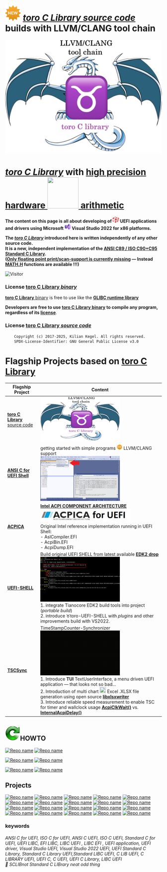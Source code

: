 # <img src="https://github.com/KilianKegel/pictures/blob/master/New-icon.png"  width="50" height="50"> [*toro C Library* *source code*](https://github.com/KilianKegel/Visual-TORO-C-LIBRARY-for-UEFI)<br> builds with LLVM/CLANG tool chain
[<img src="https://github.com/KilianKegel/pictures/blob/master/LLVMWyvernSmall2.png">](https://github.com/KilianKegel/Visual-TORO-C-LIBRARY-for-UEFI/tree/main?tab=readme-ov-file#torosrc)

# [*toro C Library*](https://github.com/KilianKegel/toro-C-Library) with [high precision hardware <img src="https://camo.githubusercontent.com/1d27c346b07e50281211ebb242d03778e60a312b74ee5d50330db23cdbebd170/68747470733a2f2f75706c6f61642e77696b696d656469612e6f72672f77696b6970656469612f636f6d6d6f6e732f302f30362f4b4c5f696e74656c5f6933383744582e6a7067" width="100" height="100"> arithmetic](https://github.com/KilianKegel/Visual-TORO-C-LIBRARY-for-UEFI/tree/main/toroCLibrary/Library/math_h) 

**The content on this page is all about developing of <img src="https://github.com/KilianKegel/pictures/blob/master/uefi-logo.png"  width="20" height="20"> UEFI  applications
and drivers using Microsoft <img src="https://github.com/KilianKegel/pictures/blob/master/vs-icon.svg"  width="20" height="20"> Visual Studio 2022 for x86 platforms.**

**The [*toro C Library*](https://github.com/KilianKegel/toro-C-Library) introduced here is written independently of any other source code.<br>
It is a new, independent implementation of the [ANSI C89 / ISO C90+C95 Standard C Library](https://nvlpubs.nist.gov/nistpubs/Legacy/FIPS/fipspub160.pdf).<br>
([Only floating point print/scan-support is currently missing](https://github.com/KilianKegel/toro-C-Library?tab=readme-ov-file#known-bugs) — Instead [MATH.H](https://github.com/KilianKegel/Visual-TORO-C-LIBRARY-for-UEFI?tab=readme-ov-file#20250309-v090-build-243) functions are available !!!)**

![Visitor](https://visitor-badge.laobi.icu/badge?page_id=KilianKegel.kiliankegel)
    
### License [**toro C Library** *binary*](https://github.com/KilianKegel/toro-C-Library)
[**toro C Library** binary](https://github.com/KilianKegel/toro-C-Library) is free to use like the [**GLIBC runtime library**](https://www.gnu.org/licenses/gcc-exception-3.1-faq.html)

**Developers are free to use [**toro C Library** binary](https://github.com/KilianKegel/toro-C-Library) to compile any program, regardless of its [license](https://github.com/KilianKegel/toro-C-Library/blob/master/LICENSE.md)**.

### License [**toro C Library** *source code*](https://github.com/KilianKegel/Visual-TORO-C-LIBRARY-for-UEFI)
```
    Copyright (c) 2017-2025, Kilian Kegel. All rights reserved.
    SPDX-License-Identifier: GNU General Public License v3.0
```

# Flagship Projects based on [**toro C Library**](https://github.com/KilianKegel/toro-C-Library)
| Flagship Project | Content|
|--------------|--------------------|
|[**toro C Library**<br>source code](https://github.com/KilianKegel/Visual-TORO-C-LIBRARY-for-UEFI)| <img src="https://github.com/KilianKegel/pictures/blob/master/LLVMWyvernSmall2.png"  width="256" height="144">  |
|[**ANSI C for UEFI Shell**](https://github.com/KilianKegel/Visual-ANSI-C-for-UEFI-Shell)| getting started with simple programs <img src="https://github.com/KilianKegel/pictures/blob/master/New-icon.png"  width="18" height="18"> LLVM/CLANG support<br><img src="https://github.com/KilianKegel/Visual-ANSI-C-for-UEFI-Shell/blob/master/CfgMgr.png"  width="256" height="144"><br>|
|[**ACPICA**](https://github.com/KilianKegel/Visual-ACPICA-for-UEFI-ShellPORTABLE?tab=readme-ov-file#visual-acpica-for-uefi-shell)| [**Intel ACPI COMPONENT ARCHITECTURE**](https://www.intel.com/content/www/us/en/developer/topic-technology/open/acpica/overview.html)<br><img src="https://github.com/KilianKegel/Visual-ACPICA-for-UEFI-ShellPORTABLE/blob/main/LOGO.PNG"  width="291" height="45"><br>Original Intel reference implementation running in UEFI Shell:<br>- AslCompiler.EFI<BR>- AcpiBin.EFI<BR>- AcpiDump.EFI<BR>|
|[**UEFI-SHELL**](https://github.com/KilianKegel/UEFI-SHELL)| Build original UEFI SHELL from latest available [**EDK2 drop**](https://github.com/tianocore/edk2/tags)<br><img src="https://github.com/KilianKegel/pictures/blob/master/torouefishell.png"  width="256" height="144"><br>1. integrate Tianocore EDK2 build tools into project (*portable build*)<br>2. introduce ♉toro-UEFI-SHELL with *plugins* and other improvements build with VS2022.   |
|[**TSCSync**](https://github.com/KilianKegel/Visual-TSCSync-for-UEFI-Shell)| TimeStampCounter-Synchronizer<br><img src="https://github.com/KilianKegel/Visual-TSCSync-for-UEFI-Shell/blob/main/TSCSyncDemo.gif"  width="256" height="144"><br>1. Introduce **TUI** TextUserInterface, a menu driven UEFI application — that looks not so bad...<br>2. Introduction of multi chart <img src="https://github.com/KilianKegel/pictures/blob/master/Microsoft_Office_Excel_(2019%E2%80%93present).svg.png"  width="20" height="20"> Excel .XLSX file generation using open source [**libxlsxwriter**](https://github.com/jmcnamara/libxlsxwriter)<br>3. Introduce reliable speed measurement to enable TSC for timer and wallclock usage [**AcpiClkWait()**](https://github.com/KilianKegel/Visual-TSCSync-for-UEFI-Shell/blob/main/TSCSync/AcpiClkWait.c#L51) vs. [**InternalAcpiDelay()**](https://github.com/tianocore/edk2/blob/master/PcAtChipsetPkg/Library/AcpiTimerLib/AcpiTimerLib.c#L150)|

## <img src="https://github.com/KilianKegel/pictures/blob/master/refresh-icon.png"  width="48" height="48">HOWTO

[![Repo name](https://github-readme-stats.vercel.app/api/pin/?username=KilianKegel&repo=Howto-setup-a-UEFI-Development-PC)](https://github.com/KilianKegel/Howto-setup-an-UEFI-Development-PC#howto-setup-a-uefi-development-pc)
[![Repo name](https://github-readme-stats.vercel.app/api/pin/?username=KilianKegel&repo=Howto-create-a-UEFI-Shell-Boot-Drive)](https://github.com/MinnowWare/Howto-create-a-UEFI-Shell-Boot-Drive#howto-create-a-uefi-shell-boot-device)

[![Repo name](https://github-readme-stats.vercel.app/api/pin/?username=KilianKegel&repo=Howto-configure-VS2022-to-build-.EFI-executables#howto-configure-vs2022-to-build-efi-executables)](https://github.com/KilianKegel/Howto-configure-VS2022-to-build-.EFI-executables#howto-configure-vs2022-to-build-efi-executables) [![Repo name](https://github-readme-stats.vercel.app/api/pin/?username=KilianKegel&repo=git-for-gits)](https://github.com/KilianKegel/git-for-gits)

[![Repo name](https://github-readme-stats.vercel.app/api/pin/?username=KilianKegel&repo=Howto-configure-DDK-and-WDK-for-Standard-C-usage)](https://github.com/KilianKegel/Howto-configure-DDK-and-WDK-for-Standard-C-usage) 
[![Repo name](https://github-readme-stats.vercel.app/api/pin/?username=KilianKegel&repo=Howto-setup-a-YOCTO-Development-PC)](https://github.com/KilianKegel/Howto-setup-a-YOCTO-Development-PC)

## Projects

[![Repo name](https://github-readme-stats.vercel.app/api/pin/?username=KilianKegel&repo=toro-C-Library#toro-c-library-formerly-known-as-torito-c-library)](https://github.com/KilianKegel/toro-C-Library#toro-c-library-formerly-known-as-torito-c-library)
[![Repo name](https://github-readme-stats.vercel.app/api/pin/?username=KilianKegel&repo=Visual-TORO-C-LIBRARY-for-UEFI)](https://github.com/KilianKegel/Visual-TORO-C-LIBRARY-for-UEFI)
[![Repo name](https://github-readme-stats.vercel.app/api/pin/?username=KilianKegel&repo=Visual-TSCSync-for-UEFI-Shell#visual-tscsync-for-uefi-shell)](https://github.com/KilianKegel/Visual-TSCSync-for-UEFI-Shell#visual-tscsync-for-uefi-shell)
[![Repo name](https://github-readme-stats.vercel.app/api/pin/?username=KilianKegel&repo=UEFI-SHELL-binary-source-and-build-environment#edk2-uefi-shell--visual-uefi-shell)](https://github.com/KilianKegel/UEFI-SHELL-binary-source-and-build-environment#edk2-uefi-shell--visual-uefi-shell)
[![Repo name](https://github-readme-stats.vercel.app/api/pin/?username=KilianKegel&repo=Visual-ANSI-C-for-UEFI-Shell#visual-ansi-c-for-uefi-shell)](https://github.com/KilianKegel/Visual-ANSI-C-for-UEFI-Shell#visual-ansi-c-for-uefi-shell)
[![Repo name](https://github-readme-stats.vercel.app/api/pin/?username=KilianKegel&repo=Visual-DOS-Tools-for-UEFI-Shell)](https://github.com/KilianKegel/Visual-DOS-Tools-for-UEFI-Shell)
[![Repo name](https://github-readme-stats.vercel.app/api/pin/?username=KilianKegel&repo=Visual-ACPICA-for-UEFI-Shell)](https://github.com/KilianKegel/Visual-ACPICA-for-UEFI-Shell)
[![Repo name](https://github-readme-stats.vercel.app/api/pin/?username=KilianKegel&repo=Visual-LIBWIN32-for-UEFI)](https://github.com/KilianKegel/Visual-LIBWIN32-for-UEFI)
[![Repo name](https://github-readme-stats.vercel.app/api/pin/?username=KilianKegel&repo=Visual-HWTools-for-UEFI-Shell)](https://github.com/KilianKegel/Visual-HWTools-for-UEFI-Shell)
[![Repo name](https://github-readme-stats.vercel.app/api/pin/?username=KilianKegel&repo=Visual-LIBXLSXWRITER-for-UEFI-Shell)](https://github.com/KilianKegel/Visual-LIBXLSXWRITER-for-UEFI-Shell)
[![Repo name](https://github-readme-stats.vercel.app/api/pin/?username=KilianKegel&repo=CdePkg#CdePkg)](https://github.com/KilianKegel/CdePkg#CdePkg)
[![Repo name](https://github-readme-stats.vercel.app/api/pin/?username=KilianKegel&repo=CdePkgValidation#cdepkgvalidation)](https://github.com/KilianKegel/CdePkgValidation#cdepkgvalidation)
[![Repo name](https://github-readme-stats.vercel.app/api/pin/?username=KilianKegel&repo=-obsolete-EDK2020-MinnowBoard#edk2020-minnowboard-featuring-cdepkg-c-development-environment-package)](https://github.com/KilianKegel/-obsolete-EDK2020-MinnowBoard#edk2020-minnowboard-featuring-cdepkg-c-development-environment-package)
[![Repo name](https://github-readme-stats.vercel.app/api/pin/?username=KilianKegel&repo=Howto-setup-a-UEFI-Development-PC)](https://github.com/KilianKegel/Howto-setup-an-UEFI-Development-PC#howto-setup-a-uefi-development-pc)
[![Repo name](https://github-readme-stats.vercel.app/api/pin/?username=KilianKegel&repo=Howto-create-a-UEFI-Shell-Boot-Drive)](https://github.com/MinnowWare/Howto-create-a-UEFI-Shell-Boot-Drive#howto-create-a-uefi-shell-boot-device)
[![Repo name](https://github-readme-stats.vercel.app/api/pin/?username=KilianKegel&repo=Howto-configure-VS2022-to-build-.EFI-executables#howto-configure-vs2022-to-build-efi-executables)](https://github.com/KilianKegel/Howto-configure-VS2022-to-build-.EFI-executables#howto-configure-vs2022-to-build-efi-executables) [![Repo name](https://github-readme-stats.vercel.app/api/pin/?username=KilianKegel&repo=git-for-gits)](https://github.com/KilianKegel/git-for-gits)
[![Repo name](https://github-readme-stats.vercel.app/api/pin/?username=KilianKegel&repo=Howto-configure-DDK-and-WDK-for-Standard-C-usage)](https://github.com/KilianKegel/Howto-configure-DDK-and-WDK-for-Standard-C-usage) 
[![Repo name](https://github-readme-stats.vercel.app/api/pin/?username=KilianKegel&repo=-obsolete-Howto-setup-a-YOCTO-Development-PC)](https://github.com/KilianKegel/-obsolete-Howto-setup-a-YOCTO-Development-PC)
[![Repo name](https://github-readme-stats.vercel.app/api/pin/?username=KilianKegel&repo=papers-bugs-miscellaneous-...-#cdepkg-blog-at--uefi--tianocore)](https://github.com/KilianKegel/papers-bugs-miscellaneous-...-#cdepkg-blog-at--uefi--tianocore)

### keywords
<h6>ANSI C for UEFI, ISO C for UEFI, ANSI C UEFI, ISO C UEFI, Standard C for UEFI, UEFI LIBC, EFI LIBC, LIBC UEFI , LIBC EFI , UEFI application, UEFI driver, Visual Studio UEFI, Visual Studio 2022 UEFI, UEFI Standard C Library, Standard C Library UEFI,Standard LIBC UEFI, C LIB UEFI, C LIBRARY UEFI, UEFI C, C UEFI, UEFI C Library, LIBC UEFI<br>👺 SCLIBnot Standard C LIBrary neat odd thing
<br>
<br>   
